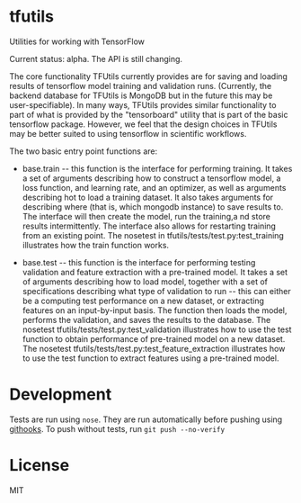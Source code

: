# tfutils

Utilities for working with TensorFlow

Current status: alpha. The API is still changing.

The core functionality TFUtils currently provides are for saving and loading results of tensorflow model training and validation runs.  (Currently, the backend database for TFUtils is MongoDB but in the future this may be user-specifiable). In many ways, TFUtils provides similar functionality to part of what is provided by the "tensorboard" utility that is part of the basic tensorflow package.  However, we feel that the design choices in TFUtils may be better suited to using tensorflow in  scientific workflows. 

The two basic entry point functions are:

   * base.train -- this function is the interface for performing training.  It takes a set of arguments describing how to construct a tensorflow model, a loss function, and learning rate, and an optimizer, as well as arguments describing hot to load a training dataset.  It also takes arguments for describing where (that is, which mongodb instance) to save results to.   The interface will then create the model, run the training,a nd store results intermittently.   The interface also allows for restarting training from an existing point.  The nosetest in tfutils/tests/test.py:test_training illustrates how the train function works. 
   
   * base.test -- this function is the interface for performing testing validation and feature extraction with a pre-trained model.  It takes a set of arguments describing how to load model, together with a set of specifications describing what type of validation to run -- this can either be a computing test performance on a new dataset, or extracting features on an input-by-input basis. The function then loads the model, performs the validation, and saves the results to the database.   The nosetest tfutils/tests/test.py:test_validation illustrates how to use the test function to obtain performance of pre-trained model on a new dataset.   The nosetest tfutils/tests/test.py:test_feature_extraction illustrates how to use the test function to extract features using a pre-trained model.  


# Development

Tests are run using `nose`. They are run automatically before pushing using
[githooks](http://githooks.com/).
To push without tests, run `git push --no-verify`


# License

MIT
